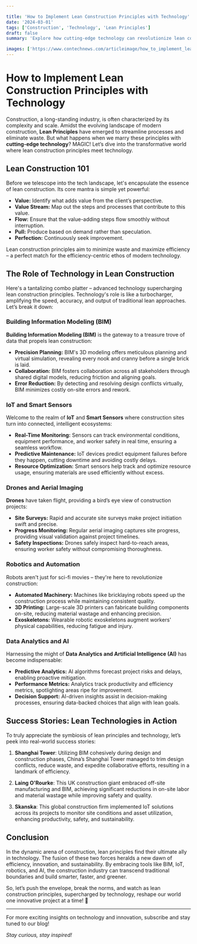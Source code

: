 ```yaml
---

title: 'How to Implement Lean Construction Principles with Technology'
date: '2024-03-01'
tags: ['Construction', 'Technology', 'Lean Principles']
draft: false
summary: 'Explore how cutting-edge technology can revolutionize lean construction practices, enhance efficiency, and reduce waste in the construction industry.'

images: ['https://www.contechnews.com/articleimage/how_to_implement_lean_construction_principles_with_technology.webp']
---
```


# How to Implement Lean Construction Principles with Technology

Construction, a long-standing industry, is often characterized by its complexity and scale. Amidst the evolving landscape of modern construction, **Lean Principles** have emerged to streamline processes and eliminate waste. But what happens when we marry these principles with **cutting-edge technology**? MAGIC! Let’s dive into the transformative world where lean construction principles meet technology.

## Lean Construction 101

Before we telescope into the tech landscape, let's encapsulate the essence of lean construction. Its core mantra is simple yet powerful:

- **Value:** Identify what adds value from the client’s perspective.
- **Value Stream:** Map out the steps and processes that contribute to this value.
- **Flow:** Ensure that the value-adding steps flow smoothly without interruption.
- **Pull:** Produce based on demand rather than speculation.
- **Perfection:** Continuously seek improvement.

Lean construction principles aim to minimize waste and maximize efficiency – a perfect match for the efficiency-centric ethos of modern technology.

## The Role of Technology in Lean Construction

Here's a tantalizing combo platter – advanced technology supercharging lean construction principles. Technology's role is like a turbocharger, amplifying the speed, accuracy, and output of traditional lean approaches. Let’s break it down:

### Building Information Modeling (BIM)

**Building Information Modeling (BIM)** is the gateway to a treasure trove of data that propels lean construction:

- **Precision Planning:** BIM's 3D modeling offers meticulous planning and virtual simulation, revealing every nook and cranny before a single brick is laid.
- **Collaboration:** BIM fosters collaboration across all stakeholders through shared digital models, reducing friction and aligning goals.
- **Error Reduction:** By detecting and resolving design conflicts virtually, BIM minimizes costly on-site errors and rework.

### IoT and Smart Sensors

Welcome to the realm of **IoT** and **Smart Sensors** where construction sites turn into connected, intelligent ecosystems:

- **Real-Time Monitoring:** Sensors can track environmental conditions, equipment performance, and worker safety in real time, ensuring a seamless workflow.
- **Predictive Maintenance:** IoT devices predict equipment failures before they happen, cutting downtime and avoiding costly delays.
- **Resource Optimization:** Smart sensors help track and optimize resource usage, ensuring materials are used efficiently without excess.

### Drones and Aerial Imaging

**Drones** have taken flight, providing a bird’s eye view of construction projects:

- **Site Surveys:** Rapid and accurate site surveys make project initiation swift and precise.
- **Progress Monitoring:** Regular aerial imaging captures site progress, providing visual validation against project timelines.
- **Safety Inspections:** Drones safely inspect hard-to-reach areas, ensuring worker safety without compromising thoroughness.

### Robotics and Automation

Robots aren't just for sci-fi movies – they're here to revolutionize construction:

- **Automated Machinery:** Machines like bricklaying robots speed up the construction process while maintaining consistent quality.
- **3D Printing:** Large-scale 3D printers can fabricate building components on-site, reducing material wastage and enhancing precision.
- **Exoskeletons:** Wearable robotic exoskeletons augment workers' physical capabilities, reducing fatigue and injury.

### Data Analytics and AI

Harnessing the might of **Data Analytics and Artificial Intelligence (AI)** has become indispensable:

- **Predictive Analytics:** AI algorithms forecast project risks and delays, enabling proactive mitigation.
- **Performance Metrics:** Analytics track productivity and efficiency metrics, spotlighting areas ripe for improvement.
- **Decision Support:** AI-driven insights assist in decision-making processes, ensuring data-backed choices that align with lean goals.

## Success Stories: Lean Technologies in Action

To truly appreciate the symbiosis of lean principles and technology, let’s peek into real-world success stories:

1. **Shanghai Tower**: Utilizing BIM cohesively during design and construction phases, China’s Shanghai Tower managed to trim design conflicts, reduce waste, and expedite collaborative efforts, resulting in a landmark of efficiency.
  
2. **Laing O'Rourke**: This UK construction giant embraced off-site manufacturing and BIM, achieving significant reductions in on-site labor and material wastage while improving safety and quality.

3. **Skanska**: This global construction firm implemented IoT solutions across its projects to monitor site conditions and asset utilization, enhancing productivity, safety, and sustainability.

## Conclusion

In the dynamic arena of construction, lean principles find their ultimate ally in technology. The fusion of these two forces heralds a new dawn of efficiency, innovation, and sustainability. By embracing tools like BIM, IoT, robotics, and AI, the construction industry can transcend traditional boundaries and build smarter, faster, and greener.

So, let’s push the envelope, break the norms, and watch as lean construction principles, supercharged by technology, reshape our world one innovative project at a time! 🚀

---

For more exciting insights on technology and innovation, subscribe and stay tuned to our blog!

*Stay curious, stay inspired!*